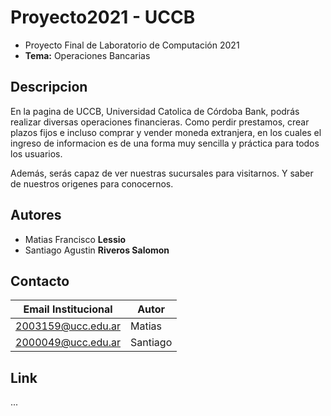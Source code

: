 # Proyecto2021 - UCCB
* Proyecto Final de Laboratorio de Computación 2021
* **Tema:** Operaciones Bancarias

## Descripcion
<p>En la pagina de UCCB, Universidad Catolica de Córdoba Bank, podrás realizar diversas operaciones financieras.
Como perdir prestamos, crear plazos fijos e incluso comprar y vender moneda extranjera,
en los cuales el ingreso de informacion es de una forma muy sencilla y práctica para todos los usuarios.</p>
<p>Además, serás capaz de ver nuestras sucursales para visitarnos. Y saber de nuestros origenes para conocernos.</p>

## Autores
* Matias Francisco **Lessio**
* Santiago Agustin **Riveros Salomon**

## Contacto
| Email Institucional | Autor |
|-------|-------|
|2003159@ucc.edu.ar|Matias|
|2000049@ucc.edu.ar|Santiago|

## Link
...

